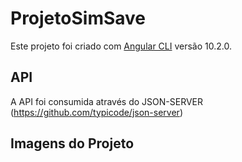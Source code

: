 # ProjetoSimSave

Este projeto foi criado com [Angular CLI](https://github.com/angular/angular-cli) versão 10.2.0.

## API

A API foi consumida através do JSON-SERVER (https://github.com/typicode/json-server)

## Imagens do Projeto

